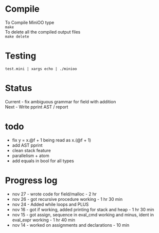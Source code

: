 # Compile
To Compile MiniOO type <br>
`make` <br>
To delete all the compiled output  files <br>
`make delete` <br>

# Testing
`test.mini | xargs echo | ./minioo`

# Status
Current - fix ambiguous grammar for field with addition <br>
Next -  Write pprint AST / report <br>

# todo
- fix y = x.@f + 1 being read as x.(@f + 1) 
- add AST pprint
- clean stack feature
- parallelism + atom 
- add equals in bool for all types 
# Progress log
- nov 27 - wrote code for field/malloc - 2 hr
- nov 26 - got recursive procedure working - 1 hr 30 min
- nov 24 - Added while loops and PLUS
- nov 16 - got if working, added printing for stack and heap - 1 hr 30 min
- nov 15 - got assign, sequence in eval_cmd working and minus, ident in eval_expr working  - 1 hr 40 min
- nov 14 - worked on assignments and declarations - 10 min


